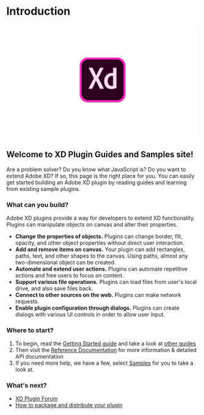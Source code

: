 # Introduction

![XD](../.gitbook/assets/adobe-xd-log.png)

## Welcome to XD Plugin Guides and Samples site!

Are a problem solver? Do you know what JavaScript is? Do you want to extend Adobe XD? If so, this page is the right place for you. You can easily get started building an Adobe XD plugin by reading guides and learning from existing sample plugins.

### What can you build?

Adobe XD plugins provide a way for developers to extend XD functionality. Plugins can manipulate objects on canvas and alter their properties.

* **Change the properties of objects.** Plugins can change border, fill, opacity, and other object properties without direct user interaction.
* **Add and remove items on canvas.** Your plugin can add rectangles, paths, text, and other shapes to the canvas. Using paths, almost any two-dimensional object can be created.
* **Automate and extend user actions.** Plugins can automate repetitive actions and free users to focus on content.
* **Support various file operations.** Plugins can load files from user's local drive, and also save files back.
* **Connect to other sources on the web.** Plugins can make network requests.
* **Enable plugin configuration through dialogs.** Plugins can create dialogs with various UI controls in order to allow user input. 

### Where to start?

1. To begin, read the [Getting Started guide](getting-started-guide.md) and take a look at [other guides](https://github.com/AdobeXD/Plugin-Guides/tree/2d9ccbfb0d863bea69dadcc420a962c539c46156/Guides/README.md)
2. Then visit the [Reference Documentation](https://github.com/AdobeXD/Plugin-Reference) for more information & detailed API documentation
3. If you need more help, we have a few, select [Samples](https://github.com/AdobeXD/Plugin-Samples) for you to take a look at.

### What's next?

* [XD Plugin Forum](https://forums.adobeprerelease.com/newxdprerelease/categories/xdplugindev)
* [How to package and distribute your plugin](readme.md)

